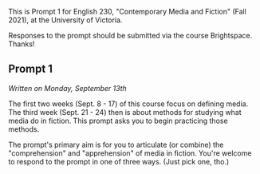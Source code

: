 This is Prompt 1 for English 230, "Contemporary Media and Fiction" (Fall 2021), at the University of Victoria. 

Responses to the prompt should be submitted via the course Brightspace. Thanks! 

## Prompt 1

*Written on Monday, September 13th*

The first two weeks (Sept. 8 - 17) of this course focus on defining media. The third week (Sept. 21 - 24) then is about methods for studying what media do in fiction. This prompt asks you to begin practicing those methods. 

The prompt's primary aim is for you to articulate (or combine) the "comprehension" and "apprehension" of media in fiction. You're welcome to respond to the prompt in one of three ways. (Just pick one, tho.)
